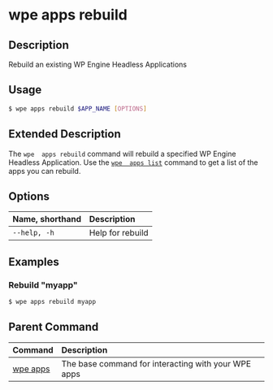# wpe apps rebuild

## Description
Rebuild an existing WP Engine Headless Applications

## Usage

```bash
$ wpe apps rebuild $APP_NAME [OPTIONS]
```

## Extended Description

The `wpe  apps rebuild` command will rebuild a specified WP Engine Headless Application. Use the [`wpe  apps list`](/reference/cli/wpe//apps/list) command to get a list of the apps you can rebuild.

## Options

| Name, shorthand | Description      |
|:----------------|:-----------------|
| `--help, -h`    | Help for rebuild |

## Examples

### Rebuild "myapp"
```bash
$ wpe apps rebuild myapp
```

## Parent Command
| Command                                         | Description                                         |
|:------------------------------------------------|:----------------------------------------------------|
| [wpe apps](/reference/cli/wpe/apps) | The base command for interacting with your WPE apps |
